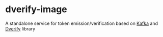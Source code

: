 # dverify-image
A standalone service for token emission/verification based on [Kafka](https://kafka.apache.org/) and [Dverify](https://github.com/cyfko/dverify) library
